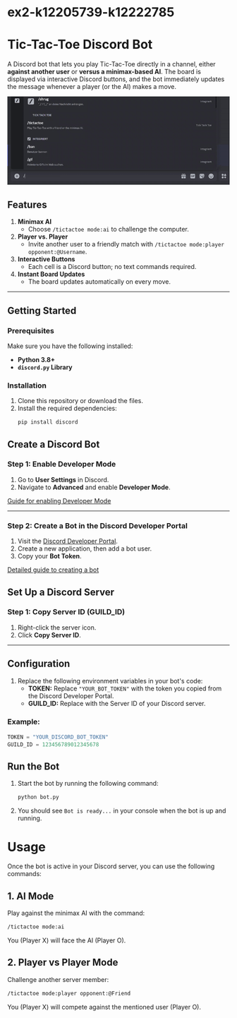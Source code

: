 # ex2-k12205739-k12222785


# Tic-Tac-Toe Discord Bot

A Discord bot that lets you play Tic-Tac-Toe directly in a channel, either **against another user** or **versus a minimax-based AI**. The board is displayed via interactive Discord buttons, and the bot immediately updates the message whenever a player (or the AI) makes a move.

![Tic Tac Toe Demo](./tictactoe-demo.gif)

## Features

1. **Minimax AI**  
   - Choose `/tictactoe mode:ai` to challenge the computer.
2. **Player vs. Player**  
   - Invite another user to a friendly match with `/tictactoe mode:player opponent:@Username`.
3. **Interactive Buttons**  
   - Each cell is a Discord button; no text commands required.
4. **Instant Board Updates**  
   - The board updates automatically on every move. 


---

## Getting Started

### Prerequisites

Make sure you have the following installed:

- **Python 3.8+**
- **`discord.py` Library**

### Installation

1. Clone this repository or download the files.
2. Install the required dependencies:
   ```bash
   pip install discord
   ```

## Create a Discord Bot

### Step 1: Enable Developer Mode

1. Go to **User Settings** in Discord.
2. Navigate to **Advanced** and enable **Developer Mode**.

[Guide for enabling Developer Mode](https://www.partitionwizard.com/partitionmagic/discord-developer-mode.html)

---

### Step 2: Create a Bot in the Discord Developer Portal

1. Visit the [Discord Developer Portal](https://discord.com/developers/applications).
2. Create a new application, then add a bot user.
3. Copy your **Bot Token**.

[Detailed guide to creating a bot](https://www.ionos.at/digitalguide/server/knowhow/discord-bot-erstellen/#:~:text=Aktivieren%20Sie%20in%20Ihrem%20Discord,und%20klicken%20Sie%20%E2%80%9ECreate%E2%80%9C.)


## Set Up a Discord Server

### Step 1: Copy Server ID (GUILD_ID)

1. Right-click the server icon.
2. Click **Copy Server ID**.

---

## Configuration

1. Replace the following environment variables in your bot's code:
   - **TOKEN:** Replace `"YOUR_BOT_TOKEN"` with the token you copied from the Discord Developer Portal.
   - **GUILD_ID:** Replace with the Server ID of your Discord server.

### Example:

```python
TOKEN = "YOUR_DISCORD_BOT_TOKEN"
GUILD_ID = 123456789012345678
```

## Run the Bot

1. Start the bot by running the following command:
   ```bash
   python bot.py
   ```
2. You should see `Bot is ready...` in your console when the bot is up and running.


# Usage

Once the bot is active in your Discord server, you can use the following commands:

## 1. AI Mode
Play against the minimax AI with the command:

```bash
/tictactoe mode:ai
```
You (Player X) will face the AI (Player O).

## 2. Player vs Player Mode
Challenge another server member:

```bash
/tictactoe mode:player opponent:@Friend
```
You (Player X) will compete against the mentioned user (Player O).